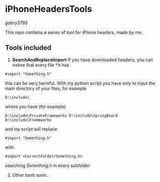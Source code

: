 iPhoneHeadersTools
==================
*gabry3795*

This repo contains a series of tool for iPhone headers, made by me.

Tools included
--------------
1. **SearchAndReplaceImport**  If you have downloaded headers, you can notice that every file *.h has

  <code>#import "Something.h"</code>

  this can be very harmful. With my python script you have only to input the main directory of your files, for example

  <code>D:\\include\\</code>
  
  where you have (for example)

  <code>D:\include\PrivateFrameworks
  D:\include\SpringBoard
  D:\include\Frameworks</code>
  
  and my script will replace

  <code>#import "Something.h"</code>
  
  with

  <code>#import &lt;CorrectFolder/Something.h></code>
  
  searching *Something.h* in every subfolder

2. *Other tools soon..*
